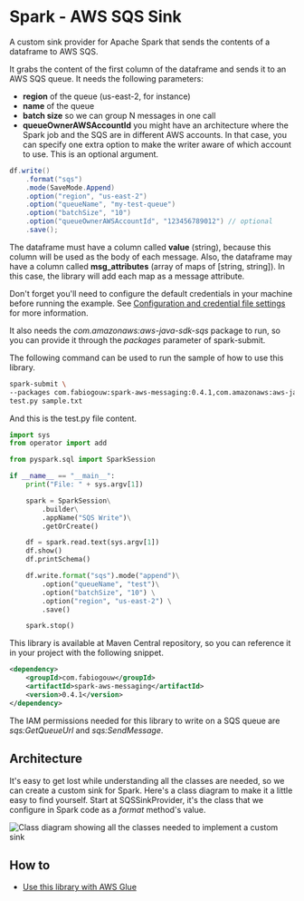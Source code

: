 # Spark - AWS SQS Sink
A custom sink provider for Apache Spark that sends the contents of a dataframe to AWS SQS.

It grabs the content of the first column of the dataframe and sends it to an AWS SQS queue. It needs the following parameters:
- **region** of the queue (us-east-2, for instance)
- **name** of the queue
- **batch size** so we can group N messages in one call
- **queueOwnerAWSAccountId** you might have an architecture where the Spark job and the SQS are in different AWS accounts. In that case, you can specify one extra option to make the writer aware of which account to use. This is an optional argument.

```java
df.write()
    .format("sqs")
    .mode(SaveMode.Append)
    .option("region", "us-east-2")
    .option("queueName", "my-test-queue")
    .option("batchSize", "10")
    .option("queueOwnerAWSAccountId", "123456789012") // optional
    .save();
```

The dataframe must have a column called **value** (string), because this column will be used as the body of each message.
Also, the dataframe may have a column called **msg_attributes** (array of maps of [string, string]). In this case, the library will add each map as a message attribute.

Don't forget you'll need to configure the default credentials in your machine before running the example. See 
[Configuration and credential file settings](https://docs.aws.amazon.com/cli/latest/userguide/cli-configure-files.html) for more information.

It also needs the *com.amazonaws:aws-java-sdk-sqs* package to run, so you can provide it through the *packages* parameter of spark-submit.

The following command can be used to run the sample of how to use this library.

``` bash
spark-submit \
--packages com.fabiogouw:spark-aws-messaging:0.4.1,com.amazonaws:aws-java-sdk-sqs:1.12.453 \
test.py sample.txt
```

And this is the test.py file content.

``` python
import sys 
from operator import add

from pyspark.sql import SparkSession

if __name__ == "__main__":
    print("File: " + sys.argv[1])

    spark = SparkSession\
        .builder\
        .appName("SQS Write")\
        .getOrCreate()

    df = spark.read.text(sys.argv[1])
    df.show()
    df.printSchema()

    df.write.format("sqs").mode("append")\
        .option("queueName", "test")\
        .option("batchSize", "10") \
        .option("region", "us-east-2") \
        .save()

    spark.stop()
```
This library is available at Maven Central repository, so you can reference it in your project with the following snippet. 

``` xml
<dependency>
    <groupId>com.fabiogouw</groupId>
    <artifactId>spark-aws-messaging</artifactId>
    <version>0.4.1</version>
</dependency>
```

The IAM permissions needed for this library to write on a SQS queue are *sqs:GetQueueUrl* and *sqs:SendMessage*.

## Architecture

It's easy to get lost while understanding all the classes are needed, so we can create a custom sink for Spark. Here's a class diagram to make it a little easy to find yourself. Start at SQSSinkProvider, it's the class that we configure in Spark code as a *format* method's value.

![Class diagram showing all the classes needed to implement a custom sink](/doc/assets/Class%20Diagram-Page-1.png "Class diagram showing all the classes needed to implement a custom sink")

## How to

- [Use this library with AWS Glue](doc/aws-glue.md)